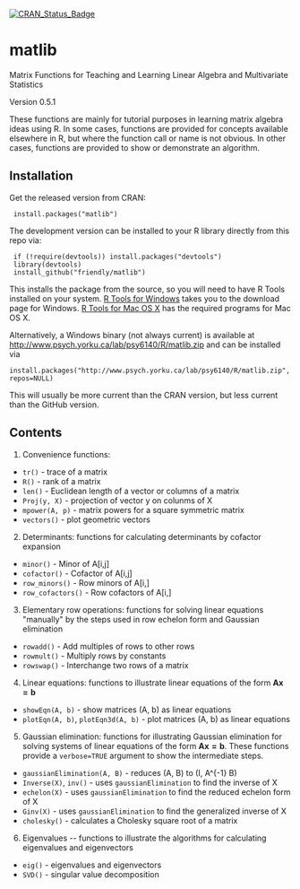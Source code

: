 [![CRAN_Status_Badge](http://www.r-pkg.org/badges/version/matlib)](http://cran.r-project.org/package=matlib)

# matlib
Matrix Functions for Teaching and Learning Linear Algebra and Multivariate Statistics

Version 0.5.1

These functions are mainly for tutorial purposes in learning matrix algebra
ideas using R. In some cases, functions are provided for concepts available
elsewhere in R, but where the function call or name is not obvious.  In other
cases, functions are provided to show or demonstrate an algorithm.

## Installation

Get the released version from CRAN:

     install.packages("matlib")

The development version can be installed to your R library directly from this repo via:

     if (!require(devtools)) install.packages("devtools")
     library(devtools)
     install_github("friendly/matlib")

This installs the package from the source, so you will need to have 
R Tools installed on your system.  [R Tools for Windows](https://cran.r-project.org/bin/windows/Rtools/)
takes you to the download page for Windows.  [R Tools for Mac OS X](https://cran.r-project.org/bin/macosx/tools/)
has the required programs for Mac OS X.

Alternatively, a Windows binary (not always current) is available at http://www.psych.yorku.ca/lab/psy6140/R/matlib.zip
and can be installed via

    install.packages("http://www.psych.yorku.ca/lab/psy6140/R/matlib.zip", repos=NULL)

This will usually be more current than the CRAN version, but less current than the GitHub version.

## Contents

1. Convenience functions:  

  - `tr()` - trace of a matrix
  - `R()` - rank of a matrix
  - `len()` - Euclidean length of a vector or columns of a matrix
  - `Proj(y, X)` - projection of vector y on colunms of X
  - `mpower(A, p)` - matrix powers for a square symmetric matrix
  - `vectors()` - plot geometric vectors

2. Determinants: functions for calculating determinants by cofactor expansion

  - `minor()` - Minor of A[i,j]
  - `cofactor()` - Cofactor of A[i,j]
  - `row_minors()` - Row minors of A[i,]
  - `row_cofactors()` - Row cofactors of A[i,]

3. Elementary row operations: functions for solving linear equations "manually" by the steps used in row echelon form and Gaussian elimination

  - `rowadd()` - Add multiples of rows to other rows
  - `rowmult()` - Multiply rows by constants
  - `rowswap()` - Interchange two rows of a matrix

4. Linear equations: functions to illustrate linear equations of the form $\mathbf{A x = b}$

  - `showEqn(A, b)` - show matrices (A, b) as linear equations
  - `plotEqn(A, b)`, `plotEqn3d(A, b)`  - plot matrices (A, b) as linear equations
  
5. Gaussian elimination: functions for illustrating Gaussian elimination for solving systems of linear equations of the form
$\mathbf{A x = b}$.  These functions provide a `verbose=TRUE` argument to show the intermediate steps.

  - `gaussianElimination(A, B)` - reduces (A, B) to (I, A^{-1} B)
  - `Inverse(X)`, `inv()` - uses `gaussianElimination` to find the inverse of X
  - `echelon(X)` - uses `gaussianElimination` to find the reduced echelon form of X
  - `Ginv(X)` - uses `gaussianElimination` to find the generalized inverse of X
  - `cholesky()` - calculates a Cholesky square root of a matrix

6. Eigenvalues -- functions to illustrate the algorithms for calculating eigenvalues and eigenvectors

  - `eig()` - eigenvalues and eigenvectors
  - `SVD()` - singular value decomposition

